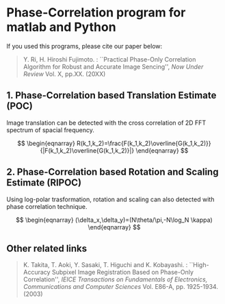 # Phase-Correlation program for matlab and Python
If you used this programs, please cite our paper below:

>  Y. Ri, H. Hiroshi Fujimoto. : \`\`Practical Phase-Only Correlation Algorithm for Robust and Accurate Image Sencing'', <i> Now Under Review </i> Vol. X, pp.XX. (20XX) 


## 1. Phase-Correlation based Translation Estimate (POC)
Image translation can be detected with the cross correlation of 2D FFT spectrum of spacial frequency.

$$
\begin{eqnarray}
 R(k_1,k_2)=\frac{F(k_1,k_2)\overline{G(k_1,k_2)}}{|F(k_1,k_2)\overline{G(k_1,k_2)}|}
\end{eqnarray}
$$

## 2. Phase-Correlation based Rotation and Scaling Estimate (RIPOC)
Using log-polar trasformation, rotation and scaling can also detected with phase correlation technique.


$$
\begin{eqnarray}
	(\delta_x,\delta_y)=(N\theta/\pi,-N\log_N \kappa)
\end{eqnarray}
$$

## Other related links

>  K. Takita, T. Aoki, Y. Sasaki, T. Higuchi and K. Kobayashi. : \`\`High-Accuracy Subpixel Image Registration Based on Phase-Only Correlation'', <i> IEICE Transactions on Fundamentals of Electronics, Communications and Computer Sciences </i> Vol. E86-A, pp. 1925-1934. (2003) 
